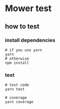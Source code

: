 # Mower test

## how to test

### install dependencies

```shell
# if you use yarn
yarn
# otherwise
npm install
```

### test

```shell
# test code
yarn test

# coverage
yarn coverage
```
